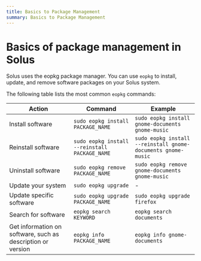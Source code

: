 ```yaml
---
title: Basics to Package Management
summary: Basics to Package Management
---
```


# Basics of package management in Solus

Solus uses the eopkg package manager. You can use `eopkg` to install, update, and remove software packages on your Solus system.

The following table lists the most common `eopkg` commands:

| Action                                                      | Command                                       | Example                                                      |
| ----------------------------------------------------------- | --------------------------------------------- | ------------------------------------------------------------ |
| Install software                                            | `sudo eopkg install PACKAGE_NAME`             | `sudo eopkg install gnome-documents gnome-music`             |
| Reinstall software                                          | `sudo eopkg install --reinstall PACKAGE_NAME` | `sudo eopkg install --reinstall gnome-documents gnome-music` |
| Uninstall software                                          | `sudo eopkg remove PACKAGE_NAME`              | `sudo eopkg remove gnome-documents gnome-music`              |
| Update your system                                          | `sudo eopkg upgrade`                          | -                                                            |
| Update specific software                                    | `sudo eopkg upgrade PACKAGE_NAME`             | `sudo eopkg upgrade firefox`                                 |
| Search for software                                         | `eopkg search KEYWORD`                        | `eopkg search documents`                                     |
| Get information on software, such as description or version | `eopkg info PACKAGE_NAME`                     | `eopkg info gnome-documents`                                 |
